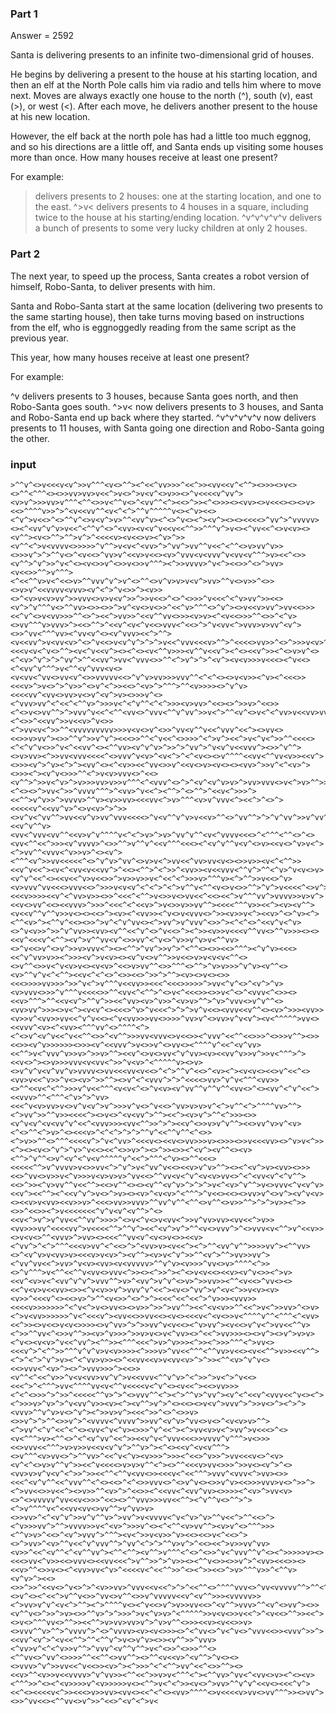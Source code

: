 ### Part 1

Answer = 2592

Santa is delivering presents to an infinite two-dimensional grid of houses.

He begins by delivering a present to the house at his starting location, and then an elf at the North Pole calls him via radio and tells him where to move next. Moves are always exactly one house to the north (^), south (v), east (>), or west (<). After each move, he delivers another present to the house at his new location.

However, the elf back at the north pole has had a little too much eggnog, and so his directions are a little off, and Santa ends up visiting some houses more than once. How many houses receive at least one present?

For example:

> delivers presents to 2 houses: one at the starting location, and one to the east.
^>v< delivers presents to 4 houses in a square, including twice to the house at his starting/ending location.
^v^v^v^v^v delivers a bunch of presents to some very lucky children at only 2 houses.

### Part 2

The next year, to speed up the process, Santa creates a robot version of himself, Robo-Santa, to deliver presents with him.

Santa and Robo-Santa start at the same location (delivering two presents to the same starting house), then take turns moving based on instructions from the elf, who is eggnoggedly reading from the same script as the previous year.

This year, how many houses receive at least one present?

For example:

^v delivers presents to 3 houses, because Santa goes north, and then Robo-Santa goes south.
^>v< now delivers presents to 3 houses, and Santa and Robo-Santa end up back where they started.
^v^v^v^v^v now delivers presents to 11 houses, with Santa going one direction and Robo-Santa going the other.

### input
```
>^^v^<>v<<<v<v^>>v^^^<v<>^^><^<<^vv>>>^<<^>><vv<<v^<^^><>>><>v<><>^^<^^^<><>>vv>vv>v<<^>v<>^>v<v^<>v>><>^v<<<<v^vv^><v>v^>>>vv>v^^^<^^<>>v<^^v<>^<vv^^<^><<>^>><^<>>><><vv><>v<<<><><>v><<>^^^^v>>^>^<v<<vv^^<v<^<^>^^v^^^^^v<><^v><<><^v^>v<<>^<>^^v^<>v<v^>v>^^<vv^v><^<>^v<><^><v^><><><<<<>^vv^>^vvvvv><><^<vv^v^v>v<<^<^^v^<>^<vv><v<v^v<<v<<^^>>^^^v^>v<><^vv<<^<>v<v><><v^^><v<>^^>^^>v^>^<<<<v><v<<>v><^v>^>><v^^<^>v<vvvv<>>>>>^v^^>v<v<^<vv>^>^vv^>vv^^v<<^<^^<>v>vv^v>><>>>v^>^>^^v<>^<v<<>^vv>v^<<v>v<<><v>^vvv<v<vvv^v<vv<v^^^>v><<^<>><v^^>^v^>>^v<^<><v<>>v^<>>v<>>v^^^><^>>vvvv>^v<^><<>>^<>^>vv><v<<>>^^>v^^^><^<<^^v>v<^<<>v>^^vvv^v^>v^<>^^<>v^v>v>v<v^>vv>^^v<>v>>^<>><>v>v^<<vvvv<vvv><v^<^>^v<>>^><v>><>^<v>v<v>vv^>>vvv<>v>v<v^>>^>>v<<>^<>^<>>>^v<<<^<^v>vv^>><<><v^>^v^^^v<>^^vv><>><>>^>v^<v<>v<>>^<<^v>^^^<>^v^><>v<<v>vv^>vv<<>>><<^v^<>v<vv>>>^^<>^><<^>vv>>^<<v^^vv<>>><v>v><^<v<<>>>^^<>>^<^v><>vv^^^v>vvv>^><<>^^>^<<v^<v<^v<<>vvv<^<<>^>^v<vv<^>vvv>v>vv^<v^><>>^vv<^^^vv><^vv<v^<><v^vvv><<^>^^><v<<vv^>v<vv<v>^<>^v<<>v<v^v^>^>^>v<<^vvv<<<v>^^>^<<<<>vv>>^<>^>>>v<v>^^<v^<v<>>>vv>^^v<<>>>^^v><<<v<v<^v<>^^><v<^v<<v^><><^<><v<^^v>>><v^^v<<v^><^<><<v^>><^<>v>v^<><^<v>^v^>^>^vv^>^^<<vv^>vv<^vvv<>>^^<^>v^>^>^<v^><v<v>>>v<<<><^v<<><^<vv^v^^^>v<^^<v^vvv<v<><v<vv<^vv<>vv<v^<>>vvvvv<<>^v^v>vv>>>vvv^^<^<^<><>v<v>><^v><^<<<>><<<v>^>v<>^>^v>>^<>v^<^>><<>^<v>^>^^^>^^<v>>>><>^v^v><<<<vv^<vv<>vv>v<>v^<v^>v><>>>v^<><^vvv>vv^<^<<^<^^v>^>>>v<^<^v^^<^<^>>><v>vv>^<<><>^>>v>^<<>><^<>v<>vv^^>^>vvv^v<<^<^^<vv<>^vvv<^^v^vv^>>v<^>^^<v^<>v<^<^vv>v<<vv>vv>^>vvv>>>^^>v<>^v>v^<^>>v>^^v>>>>v^<v>v<^>v<v<<>>^v<^^<v><^<>>^<<vv^>>v<<v>^v<>><^>vv<v<^>>^^<vvvvvvvvv>>>v<v<>v^<>>^vv<v^^v<<^vvv^<<^><>vv<><<>>v>vv^><>>^^v^>>v^v^><<<>>^^<^v<<^<>>>>^<^>v^><<^>v<^v<^>>^^<<<<><^<^v^v<>>^v<^<<vv^<><^^vv><v^v^v>^>>^>^vv^>^v<v^v<<vvv^><>>^v^^><>v>vv><^>>vv<vvv<<<<^<>vvv^v<v>^<v<^>^<^<v<><>v^^^^<<vv<^^vv<v>><<v^><>>><v^>^v><^>^><vv^<><^<v>><<^vv<>>v^<<v<>v><v<><><vv>^>>v^<^<v>^><>>><^><v^v<>>>^^<^>v<v>vvv<>^<<><v^^>^>>v<^v>^>v>>>vv>v>>v^^^<^<vvv^<>^>^<v^<v^v>v>^>vv>vvv<>v<^>v>^^>>^<vv^^v>v^^^^^v^vv><^<><>^>vv<^>>^vvvv^^^>^<vv>^v<<^><^^>^<>^^>^<<v<^>>>^><<^^>v^v>>^>vvvv>^^v><v>>vv><<<vv<^>v>^^^<v>v^vvv<^><<^>^<>^><<<<<v^<<vv^v>^<>v<v>^>^>><>v^v<^vv^^>vv<<v^v>vv^vvv<<<<>^v<v^^v^v>v<<v>^^<>^vv^^>^>^v^vv^>>v^vv^^<vv><<v^v^^v><vv<^vvv<vv^^<<v>v^v^^^^v<^<^>v>^>v>^vv^v^^<v<^vvvv<<<>^<^^^<^^<>^<><vv<^^<<^>>><v^vvvv>^<>>^^>v^^v^<<v^^^<<<><^<v^v^^v<v^<>v><<v<>^v>v<^><^>vv^^<vvv<^v>>v>^<><v^><^^^<v^>>vv<<<<<^<>^v^v>^vv^<>v>v<^>vv<<^vv>vv<v<><>>v>><v<^<^^>><<v^v<<^><v<^<vv<v<<vv^>^<<><^^>^<^>>^<vv>><v<<vvv<^^v^>^^<^v>^v<v<>v><v^v^<<^<><<v<<^v>v<<>>^>v>>v>>v<^<<^<^>>>v>^^^v><^>^^>>v<<>^v><v>vvv^vv<<<>vvv<<>^>>>v<v<v^<^<^>^<^>v^^v<^^<v<>v<>>^^>^v^>v<<<<^<>v^><<<v>>>><<v^<^vv>v>><>>^<<<^<^^>v<>>v<>vv<<^<<><<^>v^^^vv^>vvvv>>v>v^><<v<>vv^<<><<vvv>^>>>^<<<^<^<<v>^>v<>>v>>vv^^><<<<^^^v>><<^><v><v^^><v<<v^^v^^v>>v<><><<>^><v><^<vv>><^v<>v<vvv<>^>><v>>v<^><<v>^<>^v><^><^^<v>^><^^v^<<><>>^>v^<^v^vv<><^>vv^>v^vvv^<>>^><^<^<>^<<v^v<^v><>^v<v>>^>>^v^vv>><vv><v^^<<^v^<>^v<<>^><^>><v>>v<<<v^^vv<>^^v>>><><><<v^<<<v^<^^><v^>v^^vv<v^<>>vv^<^v<>^v>>v^v>v<^^vv><>^v<<>v^<>v^>>v>vvv<^><><^^>^vv^>>v^>^<^^<><>><<>^^^><^v^v><<<><<^v^vv>v>><^>>><v^>v<v><><v^v<>v^^>>v<<>v>v<v<v<^^<><>v^^<>>v<^v<v>v<><v<v>^<<>v>vv^^<>>^^^<>^^>^v>v>>>^v^v><v^^<><v>^^v^v<^<^^><<v<^<^<>^<>><<>^>>^>^^><v><>v<><>><<<>>>>vv>>>^>>^v<^>v^^^v<<vv>><<<^<<<>>>>>^>vv<^v^<>^<v^>^v><v>vvv<>>>^v^^^v<<<<>>^^<vv<^<^^>^<>v<^<<<>><>>v<^<>^<vvv<^<>><><<v>^^^>^^<<v<v^>^^v^>><<^vv><v>^v>>^<v>v>^^>^v>^vvv<>v^v^^<><vv>vv^>>><>v<^><v<v^<><<<>^v>^v<<<^>^>^>v^v<<><vvv<<v^^<><v>^>>><vv>><v>>v^<vv>>vv<<^v^v<<><^v<vv>>>vv<>>>>^vv>v^<>vv>v^v<v^><v<^^^^^>vv<><<vvv^<v><^<vv><^^^vv^<>^^^^<^><^<>v^<v^v<<^v<<^^<>>^<v^^>>>vv<vvv<>v<<>><^vvv^<<^^<<>>>^<>>>v^^><>><<>><v^v>>>>>><>>><v^<<vvv^>v<>>v^<>vv<><^^^^v^<<^<v^vv><<^^>v<^vvv^v>>v>^>>v>^^><<v^<>v<>vv<^v^vv><v><<vv^v>>v^>>v<^^^>^><<v<>^><>v>>>vvv<v<vv<^>>^v<v>^<^^^^^v><>v><>v^v^v<v^vv^v>vvvv<>vv<<<vv<v<<>^<^>^^v^<<>^<v><^><v<v<><<>v^<<^<><vv>v<<^v>>^v<><v>^>>^^><>v^<^<vvv^>^>^<<<<>vv>^v^v<^^^<vv>><>^^<<v<^<^^>>>v^v<<^^^<v<v<^<>^v<v><v^vv^^v^^v^^<vv<>^<><vv^<^v^<<^><<vvv>^^<^^^<^v>^>^vv><<<^v<v>vv>v<>v^v<v^>v^>>>v^v<>^v<<>^vv>v>v>v^<^>v^^<^>^^^^vv>^^><^>vv^>>^^v>><<<<^><>v<>^<v<vv^>^^><<^><v>v^>^^<^>>><>><v^v<v^<v<vv^v^<<^<vvv>>><vv<^^>>^>^><<v^<>>v>v^v^^><<>vv^v>v^<v><^<>^^<^>v>^<><<<v>^<^<^>^>^>^^v^<<^^v^^<^<>><^>v>>^^<>^^^<<<<v^>^v<^vv>^<<<v<><<v<>vv>>>v><>>><>>v<<<vv><>^v>v<^>><^><><v<>^v^>^v>^v<<><<^<>>v>^><>^>><>><^<v^><v^^<><v><^^>^v^^<>v^<v^<^v<v^^^^^v^<<^>^^^<^v><>^^<<<><<<<<^^>v^vvvv>v<>>vv<^>^v^>v<^vv^v<<><<v>v^v>^^><><^<v^>v><vv><>>><<>^vv<>v>>v<^v>>>v<v>v>v>^vv<<>^^vv<v<^v^<v<v>vv<>^<^<vv<v^<^v^^><<>^>><^v>vv^^v<<^^><<>v^^<><><v^^<v^v>^>^>^>v<^<v>^v^^>v<>vvv<^v<v^v><<v^><<^^><^<<v^v^>v<>^>v><><v>^<v<v>^<^^^>^v<<><<><>vv>v^<>v^><v^v<v><><<v>v<vv><<v>>v>^<<<>vv>>vvv>^^vv^v^^<^^<>v^^<>v>>^^>^>^>v>><^>><>>^<<>><^>v<<<<<<<^v^v<v^<v^^>^<><<v<^>v^>v^vv<<^^vv^>>>>^<>v<^v<>v<vv<^>>v^vv>vv><vv<<^>v>><vv>>>vv^<<<<vv^>v<<<<^^>^^v^><<^<v^>v^>^^<v<>vvv^>^<>vvv<v<^^>v^<<v>><>v<v<>^^<vvv>^>vv><><<<^^vv<v^<v<>v<>><<v><^vv^>^<^>^^^<<<v>vv^<^<<>^>^<vv>v><v<<^><^>^^<vv^v^^>>>>vv^><^^vv><>^<v^v>v<vv>v><<<v>v<v>^><v^^><v>v<^v^>>^^<v^>^^>vv>>vv^><^vv^vv<<^>vv>^v<v><vv><v<vvvvv>^^v^v><v>>>^vv<>v>^^^^<^>><>^v^^^>v<^^<<^^v<vv<>vvv<^>><><^>>^><^<>v<v<<><<v><v^v<>><^>v><<v^<v>v<^<vv^v^v^>vvv^^>v>^<vv^>v^v^<>v>^>>vv>><^^<v<<>^vv<><><<^v<v>v<<vv><>><^v<v>>v^>vvv^v^<<^><v<>^vv^>v^<v<^>>v<v><v><v>>^<<<v^<><<>v>^>^^<v<>>^<>^>^><<<^<<^<<^>^v>>><vvv>><<<<v>>>>>>>^<^v<^>v<>vv<><>v>>^>>^>vv^^><<^<v<v>>^^<<^>v<^>>vv>^<>v><^>v<vv>>>>>>^v<^<<<v^><vv<<>>vv<<><v<><<<v<^<v<>>v<^^^^v^^<^^^<^<vv><<^>><>v<<>v<v<>>>><>v^vv>^>^>>vv^v<v<<><^v>vv^><v<<>v^v<^>vv<<^^v><^>>^^vv<^<>>v^^>><v>^v>>>^>>v>v<>v<^vv><>^<<^>vv>>><><>v^><>v^>v>v><^v<><v<v>^v<<^vv^><^^>><^^^<<<^>v>^v>>><^>><^>>>^^^<^>vv<><<<v^>^<^^>>^^^v^v^v>v<v>>>><^>>>v>^vv<<^^^<^^vv>v<<><v<<^^>v>><<v^^><^>^<^>^v^>v><^<^vv>v>><>^<<vv<<v>v<vv<v>^>^>><^^<v>^v^v<><<>vvv<^<v>^><>^>vvv>>>^><<>><v^^<^<<^v>>^v<v<vv>vv^v^>v<<vvv<^^v^v>^<^>>^>v<^>^v<<><<<^>^<^^^>vv<^^^^vv<v<^^v<<<<v<^v^<><v<<^><<>vv>>><^<^<>>>^>^>>^<<<<<^^v>^>^<>vvv^^<^><^>^^v>^vv^><v^<^<<v^<vvv<<^v<><^><^>>>v>^v>^>^v<vv^v>><v><^><v^^>v^>^<><<><>v<v^>vvv^>^>>v<>^><^>^><vvv>^^v^v>v<>^v^><^>>v>v^><<<^>>^<>^<>>v><>>v^>^>^^<>>v^>^<vvvv<^vvvv^>>vv^<v^v>^vv<>v<>^<v<v>v>^^><^>vv^<^v^<<^<^<><vv<^v<^v><>>>^v^<<^><^>vv<v>v<^>vv^>v<<<>^<><v<^^^>v><^^<>^<^<v^vv^<<^>><<v^v<^vvv<<<>>vvvv^v^^^>v<>>><<>vvv<<^^^>v>v>>v<<v<v^v^>^^v>^><^<><<v^<v<v^^^><>v^^^<v>vv<>^>^^vv>^<<^v<^v><v>>>^>>><^<<>^v>>^>vv<<<v<>^<v><v^<^<>v>v^^v^>><<^v<<<<>v>v>v^^<^><>^^<<<v>vv<>>>^>>v<><v^>^<><vv>v>v^v<v^<^>>^>><<^^<^^v<vv<>><<<v<^<<^^^>vvv^<vvv<^>vv><>><<<^<v^v^^<<^vvv^^<^<><<>^<^<>>vvv<>^<>v^v<><>>v^v><<>>>vvv>v<>^>>^><^>vv<<>>v<<^><>v>>^^<v>^>^<<>><^<<vv<^<vv^vv><>>>><^<v>^>vv<v><>^<>vvvvv^vv<<v<>>>^<<><>^^vvv>>>vv<<^^><^v^^v<>^^>^><^>v^^^^v<^<<vv<vv<>vv^^>v^vv>v><>>vv>^<^<v^v^>>v^v^^v>^>vv^>v<vvvv<^v<^v>^v>^^v<<^>^^<<>^><^v>>>vv^>^^>vvvv>>v<^<v>^>>>v^<><^<^^<v>vv^^><v>v^<>^^^>>><^^v>v>^<<>^<v^>vvv^>^^^><v<^>>v<v>>^v><<><<>v<^<<>^><>^>vv>^<v>^^v<<^v^vvv^^>^vv^<^>^>^^v>v^>^<<><<^>v>>vv^vv><v>>^<<^<v^^<^<v^^vv^><^^<^^><v^^>v^^^<^<>^<>>^v<^vvv^^v^<><^>>>>>v><><<<>vv<^v>><<>vvv<><<vv<<<^>v^^>>^>^v>><><^^v<>><>>v^>^<vv><<<>><><<v>^^<>>v<><^<vv>vv<^v>^<<<<v<^<<^^>>^<><^>><<>^>v>^^^v>>^<^^v><v^v>^><<><>>^>>^<<v<>^v<>^>^<v>>vv>^vvv<<v<<^>^>^<<^^<>^^^^vvv<>^vv<vvvvv^^>^^<^>>><>v^<><^<<^>v^^v<>>^vv<>v^^<>>v^vvvvv<<v^<v^^>>><vvvvv>><^>vv>v^v^<v<^>^^><^>^^^^v<><^v<<>v^>v>>vv<<>^<v^^>vvv>^^<v^<>vv^><>><v^^v<>^>>^>v><>>^^v>^>^>>>^>v<^v>v>^<^^^^^>>v<v<>>v<<^>^<v<<>^^>><<^><>v<>^^^vv<>^^>><<^^>v>vv>vv>v^>^v>v^^<>>><<v><v<<>>v><>vvv^^v>^^>^vvvv^>^<>^vvvv><v><v<>>><>^<^vv<>^v<^v<>^vvv<<>><vvv^>>^><<vv^<v^>^<v<<^^>^^<^^v^>v<>v^v><>><v^^>>^vvv><^vv>v^<^<^v>>v^^>^vvv^<v^^v^^>v<^<>>^<>>>^^<><^^vv<>^vv^<>>>>^^<<^^<>vv^^><>^^<v<<v>^<v^^>^v<><><>vvv>^v^>>vv<<^v<<>><v>^><^>>>^<^<^^>vv^<<^<>>^^><><<v>^^<v>>v<<vvvv>^v^vv>><^^<<^>>v>v<^^^<^><^^vv>^vv<^<vv<>v><^<><v><^^^>>^<><^<v>>>>v^<v>>>>>v<><^^>v<^<^>><v<>^>vv>^^v^v^<<v<><<<^v^><<^<><<<<v<^>><<<>v>>vv><vv<><<^<^<><vv>^^^^<>v<<<<v>vv<>vv^^^>><>vv^><>>^vv<<><^^vv<>v^>>^<<>^<v^<^>v<
```
